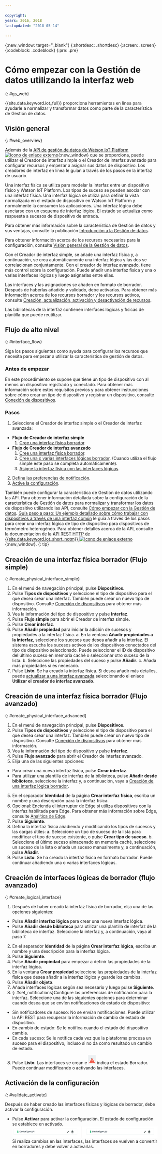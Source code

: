 ```yaml
---

copyright:
years: 2016, 2018
lastupdated: "2018-05-14"

---
```


{:new_window: target="\_blank"}
{:shortdesc: .shortdesc}
{:screen: .screen}
{:codeblock: .codeblock}
{:pre: .pre}

# Cómo empezar con la Gestión de datos utilizando la interfaz web
{: #gs_web}

{{site.data.keyword.iot_full}} proporciona herramientas en línea para ayudarle a normalizar y transformar datos como parte de la característica de Gestión de datos.

## Visión general
{: #web_overview}

Además de la [API de gestión de datos de Watson IoT Platform ![Icono de enlace externo](../../../icons/launch-glyph.svg "Icono de enlace externo")](https://docs.internetofthings.ibmcloud.com/apis/swagger/v0002/state-mgmt.html){:new_window} que se proporciona, puede utilizar el Creador de interfaz simple o el Creador de interfaz avanzado para configurar recursos y empezar a asignar sus datos de dispositivo. Los creadores de interfaz en línea le guían a través de los pasos en la interfaz de usuario.

Una interfaz física se utiliza para modelar la interfaz entre un dispositivo físico y Watson IoT Platform. Los tipos de suceso se pueden asociar con una interfaz física. Una interfaz lógica se utiliza para definir la vista normalizada en el estado de dispositivo en Watson IoT Platform y normalmente la consumen las aplicaciones. Una interfaz lógica debe asociarse con un esquema de interfaz lógica. El estado se actualiza como respuesta a sucesos de dispositivo de entrada.

Para obtener más información sobre la característica de Gestión de datos y sus ventajas, consulte la publicación [Introducción a la Gestión de datos](../GA_information_management/ga_im_device_twin.html#device_twins).

Para obtener información acerca de los recursos necesarios para la configuración, consulte [Visión general de la Gestión de datos](../GA_information_management/ga_im_definitions.html#definitions_resource).

Con el Creador de interfaz simple, se añade una interfaz física y, a continuación, se crea automáticamente una interfaz lógica y las dos se correlacionan conjuntamente. Con el creador de interfaz avanzado, tiene más control sobre la configuración. Puede añadir una interfaz física y una o varias interfaces lógicas y luego asignarlas entre ellas.

Las interfaces y las asignaciones se añaden en formato de borrador. Después de haberlas añadido y validado, debe activarlas. Para obtener más información acerca de los recursos borrador y los recursos activos, consulte [Creación, actualización, activación y desactivación de recursos](../GA_information_management/ga_im_definitions.html#draft_active_resources).

Las bibliotecas de la interfaz contienen interfaces lógicas y físicas de plantilla que puede reutilizar.

## Flujo de alto nivel
{: #interface_flow}

Siga los pasos siguientes como ayuda para configurar los recursos que necesita para empezar a utilizar la característica de gestión de datos.

### Antes de empezar

En este procedimiento se supone que tiene un tipo de dispositivo con al menos un dispositivo registrado y conectado. Para obtener más información sobre estos requisitos previos y para obtener instrucciones sobre cómo crear un tipo de dispositivo y registrar un dispositivo, consulte [Conexión de dispositivos](../iotplatform_task.html#iotplatform_task).

### Pasos

1. Seleccione el Creador de interfaz simple o el Creador de interfaz avanzada:
  - **Flujo de Creador de interfaz simple**
    1. [Cree una interfaz física borrador](#create_physical_interface_simple).
  - **Flujo de Creador de interfaz avanzado**
    1. [Cree una interfaz física borrador](#create_physical_interface_advanced).
    2. [Cree una o varias interfaces lógicas borrador](#create_logical_interface). (Cuando utiliza el flujo simple este paso se completa automáticamente).
    3. [Asigne la interfaz física con las interfaces lógicas](#create_interface_mappings).
2. [Defina las preferencias de notificación](#set_notifications).
3. [Active la configuración](#validate_activate).

También puede configurar la característica de Gestión de datos utilizando las API. Para obtener información detallada sobre la configuración de la característica de Gestión de datos para normalizar y transformar los datos de dispositivo utilizando las API, consulte [Cómo empezar con la Gestión de datos](ga_im_example.html#im_example). [Guía paso a paso: Un ejemplo detallado sobre cómo trabajar con dispositivos a través de una interfaz común](../GA_information_management/ga_im_index_scenario.html#scenario) le guía a través de los pasos para crear una interfaz lógica de tipo de dispositivo para dispositivos de termómetro heterogéneo. Para obtener detalles acerca de la API, consulte la documentación de la [API REST HTTP de {{site.data.keyword.iot_short_notm}} ![Icono de enlace externo](../../../icons/launch-glyph.svg "Icono de enlace externo")](https://docs.internetofthings.ibmcloud.com/apis/swagger/v0002/state-mgmt.html){:new_window}.
{: tip}


## Creación de una interfaz física borrador (Flujo simple)
{: #create_physical_interface_simple}

1. En el menú de navegación principal, pulse **Dispositivos**.
2. Pulse **Tipos de dispositivos** y seleccione el tipo de dispositivo para el que desea crear una interfaz. También puede crear un nuevo tipo de dispositivo. Consulte [Conexión de dispositivos](../iotplatform_task.html#iotplatform_task) para obtener más información.
3. Vea la información del tipo de dispositivo y pulse **Interfaz**.
4. Pulse **Flujo simple** para abrir el Creador de interfaz simple.
5. Pulse **Crear interfaz**.
6. Pulse **Añadir propiedad** para iniciar la adición de sucesos y propiedades a la interfaz física.
   a. En la ventana **Añadir propiedades a la interfaz**, seleccione los sucesos que desea añadir a la interfaz. El sistema escucha los sucesos activos de los dispositivos conectados del tipo de dispositivo seleccionado. Puede seleccionar el ID de dispositivo del último suceso en memoria caché o seleccionar otro suceso de la lista.
   b. Seleccione las propiedades del suceso y pulse **Añadir**.
   c. Añada más propiedades si es necesario.
7. Pulse **Listo**. Se ha creado la interfaz física. Si desea añadir más detalles, puede [actualizar a una interfaz avanzada](#create_physical_interface_advanced) seleccionando el enlace **Utilizar el creador de interfaz avanzado**.


## Creación de una interfaz física borrador (Flujo avanzado)
{: #create_physical_interface_advanced}

1. En el menú de navegación principal, pulse **Dispositivos**.
2. Pulse **Tipos de dispositivos** y seleccione el tipo de dispositivo para el que desea crear una interfaz. También puede crear un nuevo tipo de dispositivo. Consulte [Conexión de dispositivos](../iotplatform_task.html#iotplatform_task) para obtener más información.
2. Vea la información del tipo de dispositivo y pulse **Interfaz**.
3. Pulse **Flujo avanzado** para abrir el Creador de interfaz avanzado.
4. Elija una de las siguientes opciones:
 - Para crear una nueva interfaz física, pulse **Crear interfaz**.
 - Para utilizar una plantilla de interfaz de la biblioteca, pulse **Añadir desde biblioteca**, seleccione la interfaz y, a continuación, vaya a [Creación de una interfaz lógica borrador](#create_logic_interface).
5. En el separador **Identidad** de la página **Crear interfaz física**, escriba un nombre y una descripción para la interfaz física.
6. Opcional: Encienda el interruptor de Edge si utiliza dispositivos con la interfaz habilitada para Edge. Para obtener más información sobre Edge, consulte [Analítica de Edge](../edge_analytics.html#edge_analytics).
7. Pulse **Siguiente**.
8. Defina la interfaz física añadiendo y modificando los tipos de sucesos y las cargas útiles:
   a. Seleccione un tipo de suceso de la lista para modificar el tipo de suceso existente, o pulse **Crear tipo de suceso**.
   b. Seleccione el último suceso almacenado en memoria caché, seleccione un suceso de la lista o añada un suceso manualmente y, a continuación, pulse **Añadir**.
9. Pulse **Listo**. Se ha creado la interfaz física en formato borrador. Puede continuar añadiendo una o varias interfaces lógicas.

## Creación de interfaces lógicas de borrador (flujo avanzado)
{: #create_logical_interface}

1. Después de haber creado la interfaz física de borrador, elija una de las opciones siguientes:
 - Pulse **Añadir interfaz lógica** para crear una nueva interfaz lógica.
 - Pulse **Añadir desde biblioteca** para utilizar una plantilla de interfaz de la biblioteca de interfaz. Seleccione la interfaz y, a continuación, vaya al paso 7.
2. En el separador **Identidad** de la página **Crear interfaz lógica**, escriba un nombre y una descripción para la interfaz lógica.
3. Pulse **Siguiente**.
4. Pulse **Añadir propiedad** para empezar a definir las propiedades de la interfaz lógica.
5. En la ventana **Crear propiedad** seleccione las propiedades de la interfaz física que desea añadir a la interfaz lógica y guarde los cambios.
6. Pulse **Añadir objeto**.
7. Añada interfaces lógicas según sea necesario y luego pulse **Siguiente**.
8. {: #set_notifications}Configure las preferencias de notificación para la interfaz. Seleccione una de las siguientes opciones para determinar cuando desea que se envíen notificaciones de estado de dispositivo:
 - Sin notificadores de suceso: No se envían notificaciones. Puede utilizar la API REST para recuperar la información de cambio de estado de dispositivo.
 - En cambio de estado: Se le notifica cuando el estado del dispositivo cambia.
 - En cada suceso: Se le notifica cada vez que la plataforma procesa un suceso para el dispositivo, incluso si no da como resultado un cambio de estado.
8. Pulse **Listo**. Las interfaces se crean e ![Icono de estado Borrador](images/draft_icon.png) indica el estado Borrador. Puede continuar modificando o activando las interfaces.

## Activación de la configuración
{: #validate_activate}

Después de haber creado las interfaces físicas y lógicas de borrador, debe activar la configuración.

- Pulse **Activar** para activar la configuración. El estado de configuración se establece en activado.
![Despliegue activo](images/active_deployment.png) Si realiza cambios en las interfaces, las interfaces se vuelven a convertir en borradores y debe volver a activarlas.
